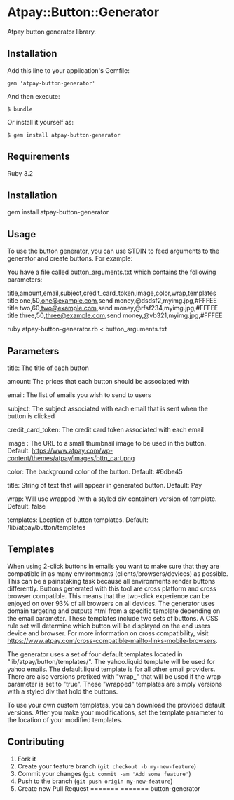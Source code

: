 # Atpay::Button::Generator

Atpay button generator library.

## Installation

Add this line to your application's Gemfile:

    gem 'atpay-button-generator'

And then execute:

    $ bundle

Or install it yourself as:

    $ gem install atpay-button-generator

## Requirements

Ruby 3.2

## Installation

gem install atpay-button-generator

## Usage

To use the button generator, you can use STDIN to feed arguments to the generator and create buttons.
For example:

You have a file called button_arguments.txt which contains the following parameters:

  title,amount,email,subject,credit_card_token,image,color,wrap,templates
  title one,50,one@example.com,send money,@dsdsf2,myimg.jpg,#FFFEE
  title two,60,two@example.com,send money,@rfsf234,myimg.jpg,#FFFEE
  title three,50,three@example.com,send money,@vb321,myimg.jpg,#FFFEE

ruby atpay-button-generator.rb < button_arguments.txt


## Parameters


title:
  The title of each button

amount:
  The prices that each button should be associated with

email:
  The list of emails you wish to send to users

subject:
  The subject associated with each email that is sent when the button is clicked

credit_card_token:
  The credit card token associated with each email


image :
   The URL to a small thumbnail image to be used in the button.
   Default: https://www.atpay.com/wp-content/themes/atpay/images/bttn_cart.png


color: 
   The background color of the button.
   Default: #6dbe45



title:
   String of text that will appear in generated button.
   Default: Pay



wrap:
   Will use wrapped (with a styled div container) version of template.
   Default: false



templates:
   Location of button templates. 
   Default: /lib/atpay/button/templates



## Templates

When using 2-click buttons in emails you want to make sure that they are compatible in as many environments (clients/browsers/devices) as possible. This can be a painstaking task because all environments render buttons differently. Buttons generated with this tool are cross platform and cross browser compatible. This means that the two-click experience can be enjoyed on over 93% of all browsers on all devices. The generator uses domain targeting and outputs html from a specific template depending on the email parameter. These templates include two sets of buttons. A CSS rule set will determine which button will be displayed on the end users device and browser. For more information on cross compatibility, visit https://www.atpay.com/cross-compatible-mailto-links-mobile-browsers.

The generator uses a set of four default templates located in "lib/atpay/button/templates/". The yahoo.liquid template will be used for yahoo emails. The default.liquid template is for all other email providers. There are also versions prefixed with "wrap_" that will be used if the wrap parameter is set to "true". These "wrapped" templates are simply versions with a styled div that hold the buttons. 

To use your own custom templates, you can download the provided default versions. After you make your modifications, set the template parameter to the location of your modified templates.  




## Contributing

1. Fork it
2. Create your feature branch (`git checkout -b my-new-feature`)
3. Commit your changes (`git commit -am 'Add some feature'`)
4. Push to the branch (`git push origin my-new-feature`)
5. Create new Pull Request
=======
=======
button-generator
